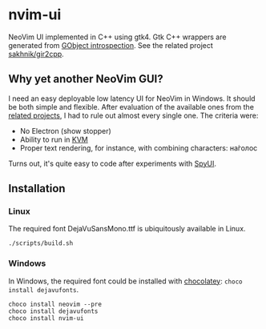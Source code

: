 # nvim-ui

NeoVim UI implemented in C++ using gtk4.
Gtk C++ wrappers are generated from [GObject introspection](https://gi.readthedocs.io/en/latest/).
See the related project [sakhnik/gir2cpp](https://github.com/sakhnik/gir2cpp).

## Why yet another NeoVim GUI?

I need an easy deployable low latency UI for NeoVim in Windows. It should be both simple and flexible.
After evaluation of the available ones from the [related projects](https://github.com/neovim/neovim/wiki/Related-projects#gui),
I had to rule out almost every single one. The criteria were:

- No Electron (show stopper)
- Ability to run in [KVM](https://www.linux-kvm.org/page/Main_Page)
- Proper text rendering, for instance, with combining characters: на́голос

Turns out, it's quite easy to code after experiments with [SpyUI](https://github.com/sakhnik/nvim-gdb/blob/master/test/spy_ui.py).

## Installation

### Linux

The required font DejaVuSansMono.ttf is ubiquitously available in Linux. 

```
./scripts/build.sh
```

### Windows

In Windows, the required font could be installed with [chocolatey](https://community.chocolatey.org/packages/dejavufonts): `choco install dejavufonts`.

```
choco install neovim --pre
choco install dejavufonts
choco install nvim-ui
```

